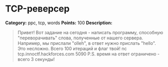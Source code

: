 # TCP-реверсер


**Category:** ppc, tcp, words
**Points:** 100
**Description:**

> Привет! Вот задание на сегодня - написать программу, способную "переворачивать" слова, полученные от нашего сервера. Например, мы прислали "olleh", в ответ нужно прислать "hello". Это несложно. Всего 100 итераций и флаг твой!
> nc tcp.innoctf.hackforces.com 5090
> P.S. время на ответ ограничено - всего 3 секунды!

